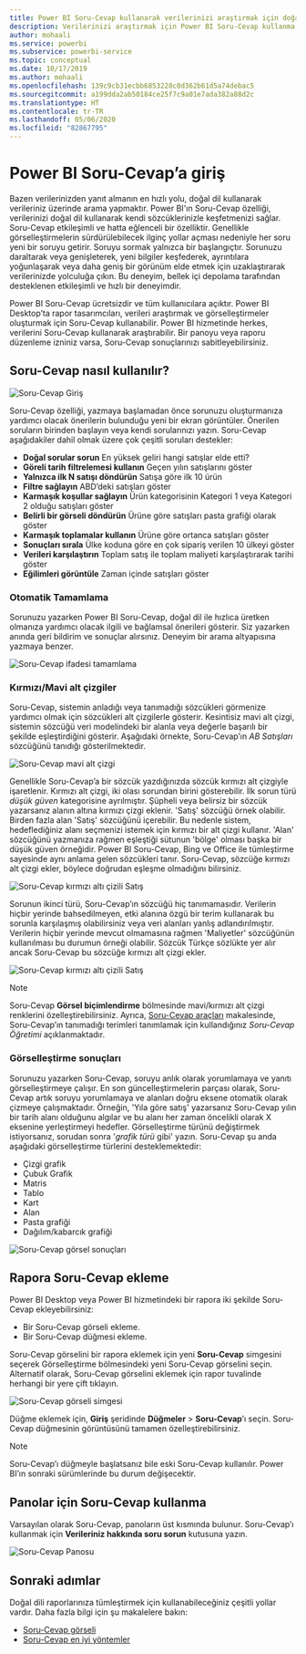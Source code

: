 ```yaml
---
title: Power BI Soru-Cevap kullanarak verilerinizi araştırmak için doğal dil kullanma
description: Verilerinizi araştırmak için Power BI Soru-Cevap kullanma
author: mohaali
ms.service: powerbi
ms.subservice: powerbi-service
ms.topic: conceptual
ms.date: 10/17/2019
ms.author: mohaali
ms.openlocfilehash: 139c9cb31ecbb6853228c0d362b61d5a74debac5
ms.sourcegitcommit: a199dda2ab50184ce25f7c9a01e7ada382a88d2c
ms.translationtype: HT
ms.contentlocale: tr-TR
ms.lasthandoff: 05/06/2020
ms.locfileid: "82867795"
---
```

# <a name="intro-to-power-bi-qa"></a>Power BI Soru-Cevap’a giriş

Bazen verilerinizden yanıt almanın en hızlı yolu, doğal dil kullanarak verileriniz üzerinde arama yapmaktır. Power BI'ın Soru-Cevap özelliği, verilerinizi doğal dil kullanarak kendi sözcüklerinizle keşfetmenizi sağlar. Soru-Cevap etkileşimli ve hatta eğlenceli bir özelliktir. Genellikle görselleştirmelerin sürdürülebilecek ilginç yollar açması nedeniyle her soru yeni bir soruyu getirir. Soruyu sormak yalnızca bir başlangıçtır. Sorunuzu daraltarak veya genişleterek, yeni bilgiler keşfederek, ayrıntılara yoğunlaşarak veya daha geniş bir görünüm elde etmek için uzaklaştırarak verilerinizde yolculuğa çıkın. Bu deneyim, bellek içi depolama tarafından desteklenen etkileşimli ve hızlı bir deneyimdir. 

Power BI Soru-Cevap ücretsizdir ve tüm kullanıcılara açıktır. Power BI Desktop’ta rapor tasarımcıları, verileri araştırmak ve görselleştirmeler oluşturmak için Soru-Cevap kullanabilir. Power BI hizmetinde herkes, verilerini Soru-Cevap kullanarak araştırabilir. Bir panoyu veya raporu düzenleme izniniz varsa, Soru-Cevap sonuçlarınızı sabitleyebilirsiniz.

## <a name="how-to-use-qa"></a>Soru-Cevap nasıl kullanılır?

![Soru-Cevap Giriş](media/qna-visual.png)

Soru-Cevap özelliği, yazmaya başlamadan önce sorunuzu oluşturmanıza yardımcı olacak önerilerin bulunduğu yeni bir ekran görüntüler. Önerilen soruların birinden başlayın veya kendi sorularınızı yazın. Soru-Cevap aşağıdakiler dahil olmak üzere çok çeşitli soruları destekler:

- **Doğal sorular sorun** En yüksek geliri hangi satışlar elde etti?
- **Göreli tarih filtrelemesi kullanın** Geçen yılın satışlarını göster
- **Yalnızca ilk N satışı döndürün** Satışa göre ilk 10 ürün
- **Filtre sağlayın** ABD’deki satışları göster
- **Karmaşık koşullar sağlayın** Ürün kategorisinin Kategori 1 veya Kategori 2 olduğu satışları göster
- **Belirli bir görseli döndürün** Ürüne göre satışları pasta grafiği olarak göster
- **Karmaşık toplamalar kullanın** Ürüne göre ortanca satışları göster
- **Sonuçları sırala** Ülke koduna göre en çok sipariş verilen 10 ülkeyi göster
- **Verileri karşılaştırın** Toplam satış ile toplam maliyeti karşılaştırarak tarihi göster
- **Eğilimleri görüntüle** Zaman içinde satışları göster

### <a name="autocomplete"></a>Otomatik Tamamlama

Sorunuzu yazarken Power BI Soru-Cevap, doğal dil ile hızlıca üretken olmanıza yardımcı olacak ilgili ve bağlamsal önerileri gösterir. Siz yazarken anında geri bildirim ve sonuçlar alırsınız. Deneyim bir arama altyapısına yazmaya benzer.

![Soru-Cevap ifadesi tamamlama](media/qna-suggestion-phrase-completion.png)

### <a name="redblue-underlines"></a>Kırmızı/Mavi alt çizgiler

Soru-Cevap, sistemin anladığı veya tanımadığı sözcükleri görmenize yardımcı olmak için sözcükleri alt çizgilerle gösterir. Kesintisiz mavi alt çizgi, sistemin sözcüğü veri modelindeki bir alanla veya değerle başarılı bir şekilde eşleştirdiğini gösterir. Aşağıdaki örnekte, Soru-Cevap’ın *AB Satışları* sözcüğünü tanıdığı gösterilmektedir.

![Soru-Cevap mavi alt çizgi](media/qna-blue-underline.png)

Genellikle Soru-Cevap’a bir sözcük yazdığınızda sözcük kırmızı alt çizgiyle işaretlenir. Kırmızı alt çizgi, iki olası sorundan birini gösterebilir. İlk sorun türü *düşük güven* kategorisine ayrılmıştır. Şüpheli veya belirsiz bir sözcük yazarsanız alanın altına kırmızı çizgi eklenir. 'Satış' sözcüğü örnek olabilir. Birden fazla alan 'Satış' sözcüğünü içerebilir. Bu nedenle sistem, hedeflediğiniz alanı seçmenizi istemek için kırmızı bir alt çizgi kullanır. 'Alan' sözcüğünü yazmanıza rağmen eşleştiği sütunun 'bölge' olması başka bir düşük güven örneğidir. Power BI Soru-Cevap, Bing ve Office ile tümleştirme sayesinde aynı anlama gelen sözcükleri tanır. Soru-Cevap, sözcüğe kırmızı alt çizgi ekler, böylece doğrudan eşleşme olmadığını bilirsiniz.

![Soru-Cevap kırmızı altı çizili Satış](media/qna-red-underline-sales.png)

Sorunun ikinci türü, Soru-Cevap’ın sözcüğü hiç tanımamasıdır. Verilerin hiçbir yerinde bahsedilmeyen, etki alanına özgü bir terim kullanarak bu sorunla karşılaşmış olabilirsiniz veya veri alanları yanlış adlandırılmıştır. Verilerin hiçbir yerinde mevcut olmamasına rağmen 'Maliyetler' sözcüğünün kullanılması bu durumun örneği olabilir. Sözcük Türkçe sözlükte yer alır ancak Soru-Cevap bu sözcüğe kırmızı alt çizgi ekler.

![Soru-Cevap kırmızı altı çizili Satış](media/qna-red-underline-costs.png)

> [!NOTE]
> Soru-Cevap **Görsel biçimlendirme** bölmesinde mavi/kırmızı alt çizgi renklerini özelleştirebilirsiniz. Ayrıca, [Soru-Cevap araçları](q-and-a-tooling-teach-q-and-a.md) makalesinde, Soru-Cevap’ın tanımadığı terimleri tanımlamak için kullandığınız *Soru-Cevap Öğretimi* açıklanmaktadır.

### <a name="visualization-results"></a>Görselleştirme sonuçları

Sorunuzu yazarken Soru-Cevap, soruyu anlık olarak yorumlamaya ve yanıtı görselleştirmeye çalışır. En son güncelleştirmelerin parçası olarak, Soru-Cevap artık soruyu yorumlamaya ve alanları doğru eksene otomatik olarak çizmeye çalışmaktadır. Örneğin, 'Yıla göre satış' yazarsanız Soru-Cevap yılın bir tarih alanı olduğunu algılar ve bu alanı her zaman öncelikli olarak X eksenine yerleştirmeyi hedefler. Görselleştirme türünü değiştirmek istiyorsanız, sorudan sonra '*grafik türü* gibi' yazın. Soru-Cevap şu anda aşağıdaki görselleştirme türlerini desteklemektedir:

- Çizgi grafik
- Çubuk Grafik
- Matris
- Tablo
- Kart
- Alan
- Pasta grafiği
- Dağılım/kabarcık grafiği
 
![Soru-Cevap görsel sonuçları](media/qna-visual-results-date.png)

## <a name="add-qa-to-a-report"></a>Rapora Soru-Cevap ekleme

Power BI Desktop veya Power BI hizmetindeki bir rapora iki şekilde Soru-Cevap ekleyebilirsiniz:

- Bir Soru-Cevap görseli ekleme.
- Bir Soru-Cevap düğmesi ekleme.

Soru-Cevap görselini bir rapora eklemek için yeni **Soru-Cevap** simgesini seçerek Görselleştirme bölmesindeki yeni Soru-Cevap görselini seçin. Alternatif olarak, Soru-Cevap görselini eklemek için rapor tuvalinde herhangi bir yere çift tıklayın.

![Soru-Cevap görseli simgesi](media/qna-visual-icon.png)

Düğme eklemek için, **Giriş** şeridinde **Düğmeler** > **Soru-Cevap**’ı seçin. Soru-Cevap düğmesinin görüntüsünü tamamen özelleştirebilirsiniz.

> [!NOTE]
> Soru-Cevap’ı düğmeyle başlatsanız bile eski Soru-Cevap kullanılır. Power BI’ın sonraki sürümlerinde bu durum değişecektir.

## <a name="use-qa-for-dashboards"></a>Panolar için Soru-Cevap kullanma

Varsayılan olarak Soru-Cevap, panoların üst kısmında bulunur. Soru-Cevap’ı kullanmak için **Verileriniz hakkında soru sorun** kutusuna yazın.

![Soru-Cevap Panosu](media/qna-dashboard.png)

## <a name="next-steps"></a>Sonraki adımlar

Doğal dili raporlarınıza tümleştirmek için kullanabileceğiniz çeşitli yollar vardır. Daha fazla bilgi için şu makalelere bakın:

* [Soru-Cevap görseli](../visuals/power-bi-visualization-q-and-a.md)
* [Soru-Cevap en iyi yöntemler](q-and-a-best-practices.md)
